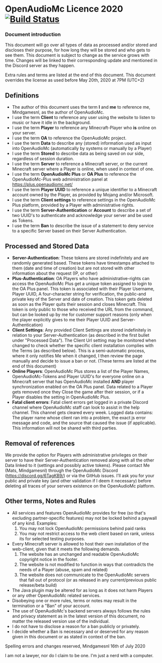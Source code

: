 # OpenAudioMc Licence 2020 [![Build Status](https://travis-ci.org/Mindgamesnl/OpenAudioMc.svg?branch=master)](https://travis-ci.org/Mindgamesnl/OpenAudioMc)

### Document introduction
This document will go over all types of data as processed and/or stored and discloses their purpose, for how long they will be stored and who gets to see them.
This document is subject to change as the service grows with time. Changes will be linked to their corresponding update and mentioned in the Discord server as they happen.

Extra rules and terms are listed at the end of this document.
This document overrides the license as used before May 20th, 2020 at 7PM (UTC+2)

## Definitions
 - The author of this document uses the term **I** and **me** to reference me, Mindgamesnl, as the author of OpenAudioMc.
 - I use the term **Client** to reference any user using the website to listen to music or have it idle in the background.
 - I use the term **Player** to reference any Minecraft-Player who **is** online on your server.
 - I use the term **OA** to reference the OpenAudioMc project.
 - I use the term **Data** to describe any (stored) information used as input into OpenAudioMc (automatically by systems or manually by a Player)
 - I use the term **Stored** to describe data as being saved on our side, regardless of session duration.
 - I use the term **Server** to reference a Minecraft server, or the current Minecraft server where a Player is online, when used in context of one.
 - I use the term **OpenAudioMc Plus** or **OA Plus** to reference the OpenAudioMc-Plus web administration panel at https://plus.openaudiomc.net/
 - I use the term **Player UUID** to reference a unique identifier to a Minecraft account owned by the Player, as provided by Mojang and/or Microsoft.
 - I use the term **Client settings** to reference settings in the OpenAudioMc Plus platform,  provided by a Player with administrative rights.
 - I use the term **Server-Authentication** or **Account** to describe a set of two UUID's to authenticate and acknowledge your server and be used as Tokens.
 - I use the term **Ban** to describe the issue of a statement to deny service to a specific Server based on their Server Authentication.
 
## Processed and Stored Data
 - **Server-Authentication**: These tokens are stored indefinitely and are randomly generated based. These tokens have timestamps attached to them (date and time of creation) but are not stored with other information about the request (IP, or other)
 - **Plus-Authentication**: OA Players who have administrative-rights can access the OpenAudioMc Plus get a unique token assigned to login to the OA Plus panel. This token is associated with their Player Username, Player UUID, A four-character string for verification, the public-and private key of the Server and date of creation. This token gets deleted as soon as the Player quits their session and closes Minecraft. This token is only public to those who received the URL from the command, but can be looked up by me for customer support reasons (only when the player explicitly gives to me their Player UUID and Server-Authentication)
 - **Client Settings**: Any provided Client Settings are stored indefinitely in relation to your Server-Authentication (as described in the first bullet under "Processed Data"). The Client Url setting may be monitored when changed to check whether the specific client installation complies with the Terms (as described below). This is a semi-automatic process, where it only notifies Me when it changed, I then review the page manually and decide to issue a ban or not. (These terms are listed at the end of this document)
 - **Online Players**: OpenAudioMc Plus stores a list of the Player Names, OpenAudioMc-Tokens and Player UUID's for everyone online on a Minecraft server that has OpenAudioMc installed **AND** player synchronization enabled on the OA Plus panel. Data related to a Player gets removed once they Close the game after their session, or if a Player disables the setting in OpenAudioMc Plus.
 - **Fatal client errors**: Fatal client errors get logged in a private Discord channel where OpenAudioMc staff can look to assist in the help channel.  This channel gets cleared every week. Logged data contains: The player name whose client ran into a problem, the exact js error message and code, and the source that caused the issue (if applicable). This information will not be shared with third parties.
 
## Removal of references
We provide the option for Players with administrative privileges on their server to have their Server-Authentication removed along with all the other Data linked to it (settings and possibly active tokens). Please contact Me (Mats, Mindgamesnl) through the OpenAudioMc Discord (https://discord.gg/6TagKB9/) or via the GitHub issues. I'll ask you for your public and private key (and other validation if I deem it necessary) before deleting all traces of your servers existence on the OpenAudioMc platform.

## Other terms, Notes and Rules
 - All services and features OpenAudioMc provides for free (so that's excluding partner-specific features) may not be locked behind a paywall of any kind. Examples:
    1. You may not lock OpenAudioMc permissions behind paid ranks
    2. You may not restrict access to the web client based on rank, unless its for selected testing purposes. 
 - Every Minecraft server is allowed to host their own installation of the web-client, given that it meets the following demands.
    1. The website has an unchanged and readable OpenAudioMc copyright notice in the footer.
    2. The website is not modified to function in ways that contradicts the needs of a Player (abuse, spam and related)
    3. The website does not communicate to the OpenAudioMc servers that fall out of protocol (or as released in any current/previous public release/beta build)
 - The Java plugin may be altered for as long as it does not harm Players or any other OpenAudioMc related services.
 - Disobeying one or more rules, terms or notes may result in the termination or a "Ban" of your account.
 - The use of OpenAudioMc's backend servers always follows the rules and privacy statement as in the latest version of this document, no matter the released version use of the individual.
 - I do not have to disclose a reason for a ban publicly or privately.
 - I decide whether a Ban is necessary and or deserved for any reason given in this document or as stated in context of the ban.
 
 Spelling errors and changes reserved,
 Mindgamesnl 16th of July
 2020
 
 I am not a lawyer, nor do I claim to be one.
 I'm just a nerd with a computer.
